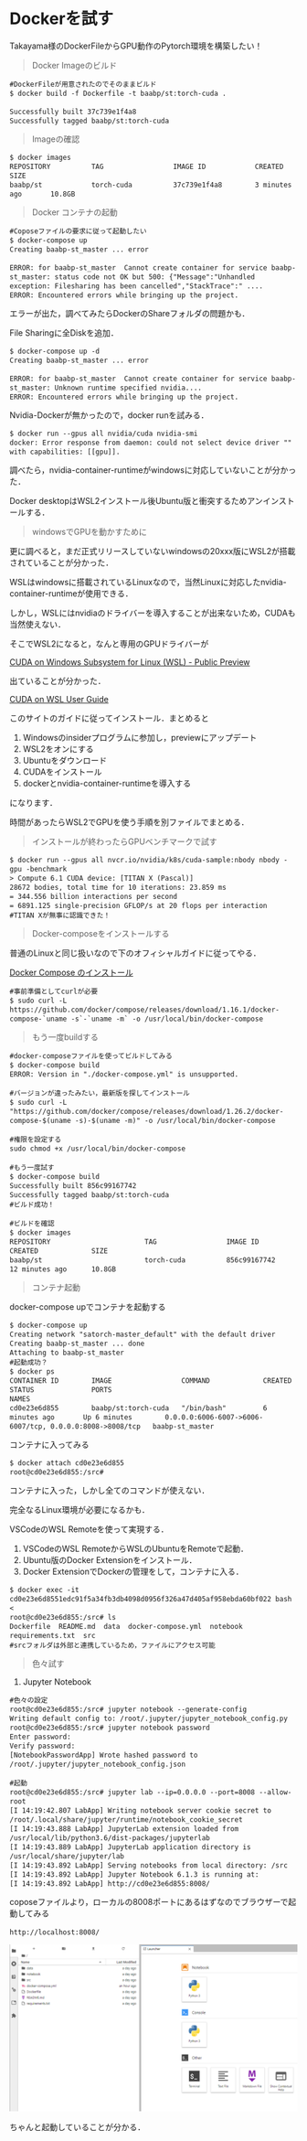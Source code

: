 # Dockerを試す

Takayama様のDockerFileからGPU動作のPytorch環境を構築したい！



> Docker Imageのビルド

```shell
#DockerFileが用意されたのでそのままビルド
$ docker build -f Dockerfile -t baabp/st:torch-cuda .

Successfully built 37c739e1f4a8
Successfully tagged baabp/st:torch-cuda
```



> Imageの確認

```shell
$ docker images
REPOSITORY          TAG                 IMAGE ID            CREATED             SIZE
baabp/st            torch-cuda          37c739e1f4a8        3 minutes ago       10.8GB
```



> Docker コンテナの起動

```shell
#Coposeファイルの要求に従って起動したい
$ docker-compose up
Creating baabp-st_master ... error

ERROR: for baabp-st_master  Cannot create container for service baabp-st_master: status code not OK but 500: {"Message":"Unhandled exception: Filesharing has been cancelled","StackTrace":" ....
ERROR: Encountered errors while bringing up the project.
```

エラーが出た，調べてみたらDockerのShareフォルダの問題かも．

File Sharingに全Diskを追加．

```shell
$ docker-compose up -d
Creating baabp-st_master ... error

ERROR: for baabp-st_master  Cannot create container for service baabp-st_master: Unknown runtime specified nvidia....
ERROR: Encountered errors while bringing up the project.
```

Nvidia-Dockerが無かったので，docker runを試みる．

```shell
$ docker run --gpus all nvidia/cuda nvidia-smi
docker: Error response from daemon: could not select device driver "" with capabilities: [[gpu]].
```

調べたら，nvidia-container-runtimeがwindowsに対応していないことが分かった．

Docker desktopはWSL2インストール後Ubuntu版と衝突するためアンインストールする．



> windowsでGPUを動かすために

更に調べると，まだ正式リリースしていないwindowsの20xxx版にWSL2が搭載されていることが分かった．

WSLはwindowsに搭載されているLinuxなので，当然Linuxに対応したnvidia-container-runtimeが使用できる．

しかし，WSLにはnvidiaのドライバーを導入することが出来ないため，CUDAも当然使えない．

そこでWSL2になると，なんと専用のGPUドライバーが

[CUDA on Windows Subsystem for Linux (WSL) - Public Preview](https://developer.nvidia.com/cuda/wsl)

出ていることが分かった．

[CUDA on WSL User Guide](https://docs.nvidia.com/cuda/wsl-user-guide/index.html#abstract)

このサイトのガイドに従ってインストール．まとめると

1. Windowsのinsiderプログラムに参加し，previewにアップデート
2. WSL2をオンにする
3. Ubuntuをダウンロード
4. CUDAをインストール
5. dockerとnvidia-container-runtimeを導入する

になります．

時間があったらWSL2でGPUを使う手順を別ファイルでまとめる．



> インストールが終わったらGPUベンチマークで試す

```shell
$ docker run --gpus all nvcr.io/nvidia/k8s/cuda-sample:nbody nbody -gpu -benchmark 
> Compute 6.1 CUDA device: [TITAN X (Pascal)]
28672 bodies, total time for 10 iterations: 23.859 ms
= 344.556 billion interactions per second
= 6891.125 single-precision GFLOP/s at 20 flops per interaction
#TITAN Xが無事に認識できた！
```



> Docker-composeをインストールする

普通のLinuxと同じ扱いなので下のオフィシャルガイドに従ってやる．

[Docker Compose のインストール](http://docs.docker.jp/compose/install.html#linux-compose)

```shell
#事前準備としてcurlが必要
$ sudo curl -L https://github.com/docker/compose/releases/download/1.16.1/docker-compose-`uname -s`-`uname -m` -o /usr/local/bin/docker-compose
```



> もう一度buildする

```shell
#docker-composeファイルを使ってビルドしてみる
$ docker-compose build
ERROR: Version in "./docker-compose.yml" is unsupported.

#バージョンが違ったみたい，最新版を探してインストール
$ sudo curl -L "https://github.com/docker/compose/releases/download/1.26.2/docker-compose-$(uname -s)-$(uname -m)" -o /usr/local/bin/docker-compose

#権限を設定する
sudo chmod +x /usr/local/bin/docker-compose

#もう一度試す
$ docker-compose build
Successfully built 856c99167742
Successfully tagged baabp/st:torch-cuda
#ビルド成功！

#ビルドを確認
$ docker images
REPOSITORY                       TAG                 IMAGE ID            CREATED             SIZE
baabp/st                         torch-cuda          856c99167742        12 minutes ago      10.8GB 
```



> コンテナ起動

docker-compose upでコンテナを起動する

```shell
$ docker-compose up
Creating network "satorch-master_default" with the default driver
Creating baabp-st_master ... done
Attaching to baabp-st_master
#起動成功？
$ docker ps
CONTAINER ID        IMAGE                 COMMAND             CREATED             STATUS              PORTS                                                      NAMES
cd0e23e6d855        baabp/st:torch-cuda   "/bin/bash"         6 minutes ago       Up 6 minutes        0.0.0.0:6006-6007->6006-6007/tcp, 0.0.0.0:8008->8008/tcp   baabp-st_master
```

コンテナに入ってみる

```shell
$ docker attach cd0e23e6d855
root@cd0e23e6d855:/src#
```

コンテナに入った，しかし全てのコマンドが使えない．

完全なるLinux環境が必要になるかも．

VSCodeのWSL Remoteを使って実現する．

1. VSCodeのWSL RemoteからWSLのUbuntuをRemoteで起動．
2. Ubuntu版のDocker Extensionをインストール．
3. Docker ExtensionでDockerの管理をして，コンテナに入る．

```shell 
$ docker exec -it cd0e23e6d8551edc91f5a34fb3db4098d0956f326a47d405af958ebda60bf022 bash <
root@cd0e23e6d855:/src# ls
Dockerfile  README.md  data  docker-compose.yml  notebook  requirements.txt  src
#srcフォルダは外部と連携しているため，ファイルにアクセス可能
```



> 色々試す

1. Jupyter Notebook

```shell
#色々の設定
root@cd0e23e6d855:/src# jupyter notebook --generate-config
Writing default config to: /root/.jupyter/jupyter_notebook_config.py
root@cd0e23e6d855:/src# jupyter notebook password
Enter password: 
Verify password: 
[NotebookPasswordApp] Wrote hashed password to /root/.jupyter/jupyter_notebook_config.json

#起動
root@cd0e23e6d855:/src# jupyter lab --ip=0.0.0.0 --port=8008 --allow-root
[I 14:19:42.807 LabApp] Writing notebook server cookie secret to /root/.local/share/jupyter/runtime/notebook_cookie_secret
[I 14:19:43.888 LabApp] JupyterLab extension loaded from /usr/local/lib/python3.6/dist-packages/jupyterlab
[I 14:19:43.889 LabApp] JupyterLab application directory is /usr/local/share/jupyter/lab
[I 14:19:43.892 LabApp] Serving notebooks from local directory: /src
[I 14:19:43.892 LabApp] Jupyter Notebook 6.1.3 is running at:
[I 14:19:43.892 LabApp] http://cd0e23e6d855:8008/
```

coposeファイルより，ローカルの8008ポートにあるはずなのでブラウザーで起動してみる

`http://localhost:8008/`

![jupyter.png](https://github.com/Yusameki/LearningDocker/blob/master/Pictures/jupyter.png?raw=true)

ちゃんと起動していることが分かる．